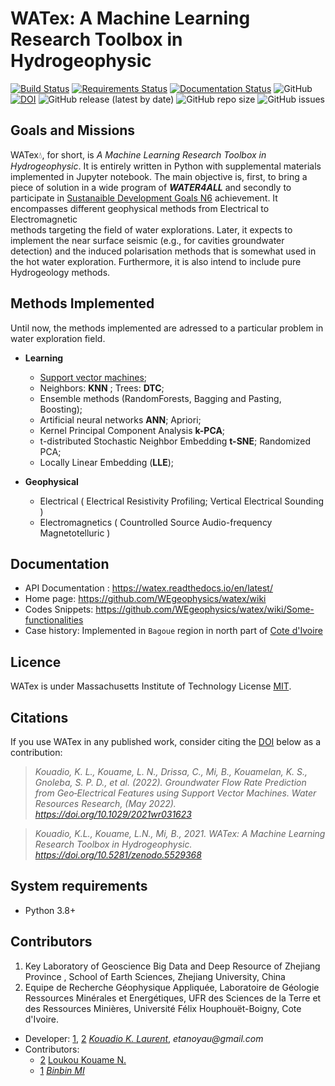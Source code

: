 # WATex: A Machine Learning Research Toolbox in Hydrogeophysic

[![Build Status](https://travis-ci.com/WEgeophysics/watex.svg?branch=master)](https://travis-ci.com/WEgeophysics/watex)
 [![Requirements Status](https://requires.io/github/WEgeophysics/pyCSAMT/requirements.svg?branch=master)](https://requires.io/github/WEgeophysics/pyCSAMT/requirements/?branch=master)
 [![Documentation Status](https://readthedocs.org/projects/watex/badge/?version=latest)](https://watex.readthedocs.io/en/latest/?badge=latest)
  ![GitHub](https://img.shields.io/github/license/WEgeophysics/watex?color=blue&label=Licence&style=flat-square)
  [![DOI](https://zenodo.org/badge/DOI/10.5281/zenodo.5529368.svg)](https://doi.org/10.5281/zenodo.5529368)
  ![GitHub release (latest by date)](https://img.shields.io/github/v/release/WEgeophysics/watex) 
  ![GitHub repo size](https://img.shields.io/github/repo-size/WEgeophysics/watex?style=flat-square) 
  ![GitHub issues](https://img.shields.io/github/issues/WEgeophysics/watex)


##  Goals and Missions 

WATex💧, for short, is  *A Machine Learning Research Toolbox in Hydrogeophysic*. 
 It is entirely written in Python with supplemental materials implemented in Jupyter notebook.
  The main objective is, first, to bring a piece of solution in a wide program of  **_WATER4ALL_** 
   and secondly to participate in [Sustanaible Development Goals N6](https://www.un.org/sustainabledevelopment/development-agenda/) achievement.
   It encompasses different geophysical methods from Electrical to Electromagnetic  
    methods targeting the field of water explorations. Later, it expects to implement the near surface 
    seismic (e.g., for cavities groundwater detection) and the induced polarisation methods that is somewhat 
    used in the hot water exploration. Furthermore, it is also intend to include pure Hydrogeology methods. 
 
## Methods Implemented

Until now, the methods implemented are adressed to a particular problem in water exploration field. 

- **Learning** 
 
    -  [Support vector machines](https://www.csie.ntu.edu.tw/~cjlin/libsvm/);
    -  Neighbors: **KNN** ; Trees: **DTC**;
    -  Ensemble methods (RandomForests, Bagging and Pasting, Boosting);
    -  Artificial neural networks **ANN**;  Apriori;
    -  Kernel Principal Component Analysis **k-PCA**; 
    -  t-distributed Stochastic Neighbor Embedding **t-SNE**; Randomized PCA;
    -  Locally Linear Embedding (**LLE**);
     
- **Geophysical** 

    - Electrical ( Electrical Resistivity Profiling;  Vertical Electrical Sounding ) 
    - Electromagnetics ( Countrolled Source Audio-frequency Magnetotelluric )

## Documentation 

* API Documentation  : https://watex.readthedocs.io/en/latest/
* Home page: https://github.com/WEgeophysics/watex/wiki
* Codes Snippets: https://github.com/WEgeophysics/watex/wiki/Some-functionalities
* Case history: Implemented in `Bagoue` region in north part of [Cote d'Ivoire](https://agupubs.onlinelibrary.wiley.com/doi/epdf/10.1029/2021WR031623)
         

## Licence 

WATex is under Massachusetts Institute of Technology License [MIT](https://www.mit.edu/~amini/LICENSE.md).


## Citations

If you use WATex in any published work, consider citing the [DOI](https://doi.org/10.5281/zenodo.5529368) below as a contribution:

> *Kouadio, K. L., Kouame, L. N., Drissa, C., Mi, B., Kouamelan, K. S., Gnoleba, S. P. D., et al. (2022). Groundwater Flow Rate Prediction from Geo‐Electrical Features using Support Vector Machines. Water Resources Research, (May 2022). https://doi.org/10.1029/2021wr031623*

> *Kouadio, K.L., Kouame, L.N., Mi, B., 2021. WATex: A Machine Learning Research Toolbox in Hydrogeophysic. https://doi.org/10.5281/zenodo.5529368*

## System requirements
* Python 3.8+ 

## Contributors
  
1. Key Laboratory of Geoscience Big Data and Deep Resource of Zhejiang Province , School of Earth Sciences, Zhejiang University, China
2. Equipe de Recherche Géophysique Appliquée, Laboratoire de Géologie Ressources Minérales et Energétiques, UFR des Sciences de la Terre et des Ressources Minières, Université Félix Houphouët-Boigny, Cote d'Ivoire. 

* Developer: [1](http://www.zju.edu.cn/english/), [2](https://www.univ-fhb.edu.ci/index.php/ufr-strm/) [_Kouadio K. Laurent_](kkouao@zju.edu.cn), _etanoyau@gmail.com_
* Contributors: 
    - [2](https://www.univ-fhb.edu.ci/index.php/ufr-strm/) [Loukou Kouame N.](moayek@gmail.com)
    - [1](http://www.zju.edu.cn/english/) [_Binbin MI_](mibinbin@zju.edu.cn)
    



	
	
	
	
	
	
	
	
	
	
	
	
	
	
	
